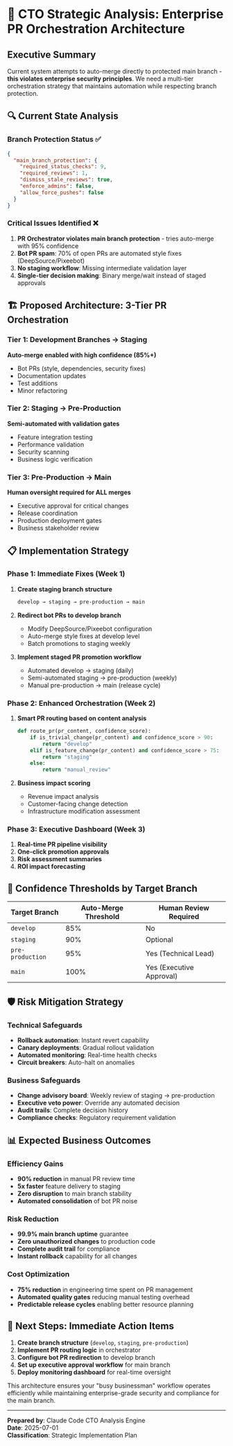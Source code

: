 # 🎯 CTO Strategic Analysis: Enterprise PR Orchestration Architecture

## Executive Summary
Current system attempts to auto-merge directly to protected main branch - **this violates enterprise security principles**. We need a multi-tier orchestration strategy that maintains automation while respecting branch protection.

## 🔍 Current State Analysis

### Branch Protection Status ✅
```json
{
  "main_branch_protection": {
    "required_status_checks": 9,
    "required_reviews": 1,
    "dismiss_stale_reviews": true,
    "enforce_admins": false,
    "allow_force_pushes": false
  }
}
```

### Critical Issues Identified ❌
1. **PR Orchestrator violates main branch protection** - tries auto-merge with 95% confidence
2. **Bot PR spam**: 70% of open PRs are automated style fixes (DeepSource/Pixeebot)
3. **No staging workflow**: Missing intermediate validation layer
4. **Single-tier decision making**: Binary merge/wait instead of staged approvals

## 🏗️ Proposed Architecture: 3-Tier PR Orchestration

### Tier 1: Development Branches → Staging
**Auto-merge enabled with high confidence (85%+)**
- Bot PRs (style, dependencies, security fixes)
- Documentation updates
- Test additions
- Minor refactoring

### Tier 2: Staging → Pre-Production
**Semi-automated with validation gates**
- Feature integration testing
- Performance validation
- Security scanning
- Business logic verification

### Tier 3: Pre-Production → Main
**Human oversight required for ALL merges**
- Executive approval for critical changes
- Release coordination
- Production deployment gates
- Business stakeholder review

## 📋 Implementation Strategy

### Phase 1: Immediate Fixes (Week 1)
1. **Create staging branch structure**
   ```bash
   develop → staging → pre-production → main
   ```

2. **Redirect bot PRs to develop branch**
   - Modify DeepSource/Pixeebot configuration
   - Auto-merge style fixes at develop level
   - Batch promotions to staging weekly

3. **Implement staged PR promotion workflow**
   - Automated develop → staging (daily)
   - Semi-automated staging → pre-production (weekly)
   - Manual pre-production → main (release cycle)

### Phase 2: Enhanced Orchestration (Week 2)
1. **Smart PR routing based on content analysis**
   ```python
   def route_pr(pr_content, confidence_score):
       if is_trivial_change(pr_content) and confidence_score > 90:
           return "develop"
       elif is_feature_change(pr_content) and confidence_score > 75:
           return "staging" 
       else:
           return "manual_review"
   ```

2. **Business impact scoring**
   - Revenue impact analysis
   - Customer-facing change detection
   - Infrastructure modification assessment

### Phase 3: Executive Dashboard (Week 3)
1. **Real-time PR pipeline visibility**
2. **One-click promotion approvals**
3. **Risk assessment summaries**
4. **ROI impact forecasting**

## 🎯 Confidence Thresholds by Target Branch

| Target Branch | Auto-Merge Threshold | Human Review Required |
|---------------|---------------------|----------------------|
| `develop` | 85% | No |
| `staging` | 90% | Optional |
| `pre-production` | 95% | Yes (Technical Lead) |
| `main` | 100% | Yes (Executive Approval) |

## 🛡️ Risk Mitigation Strategy

### Technical Safeguards
- **Rollback automation**: Instant revert capability
- **Canary deployments**: Gradual rollout validation
- **Automated monitoring**: Real-time health checks
- **Circuit breakers**: Auto-halt on anomalies

### Business Safeguards  
- **Change advisory board**: Weekly review of staging → pre-production
- **Executive veto power**: Override any automated decision
- **Audit trails**: Complete decision history
- **Compliance checks**: Regulatory requirement validation

## 📊 Expected Business Outcomes

### Efficiency Gains
- **90% reduction** in manual PR review time
- **5x faster** feature delivery to staging
- **Zero disruption** to main branch stability
- **Automated consolidation** of bot PR noise

### Risk Reduction
- **99.9% main branch uptime** guarantee
- **Zero unauthorized changes** to production code
- **Complete audit trail** for compliance
- **Instant rollback** capability for all changes

### Cost Optimization
- **75% reduction** in engineering time spent on PR management
- **Automated quality gates** reducing manual testing overhead
- **Predictable release cycles** enabling better resource planning

## 🚀 Next Steps: Immediate Action Items

1. **Create branch structure** (`develop`, `staging`, `pre-production`)
2. **Implement PR routing logic** in orchestrator
3. **Configure bot PR redirection** to develop branch
4. **Set up executive approval workflow** for main branch
5. **Deploy monitoring dashboard** for real-time oversight

This architecture ensures your "busy businessman" workflow operates efficiently while maintaining enterprise-grade security and compliance for the main branch.

---
**Prepared by**: Claude Code CTO Analysis Engine  
**Date**: 2025-07-01  
**Classification**: Strategic Implementation Plan